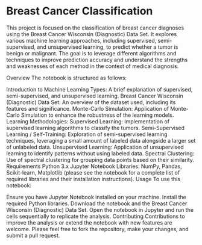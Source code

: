 # Breast Cancer Classification
This project is focused on the classification of breast cancer diagnoses using the Breast Cancer Wisconsin (Diagnostic) Data Set. It explores various machine learning approaches, including supervised, semi-supervised, and unsupervised learning, to predict whether a tumor is benign or malignant. The goal is to leverage different algorithms and techniques to improve prediction accuracy and understand the strengths and weaknesses of each method in the context of medical diagnosis.

Overview
The notebook is structured as follows:

Introduction to Machine Learning Types: A brief explanation of supervised, semi-supervised, and unsupervised learning.
Breast Cancer Wisconsin (Diagnostic) Data Set: An overview of the dataset used, including its features and significance.
Monte-Carlo Simulation: Application of Monte-Carlo Simulation to enhance the robustness of the learning models.
Learning Methodologies:
Supervised Learning: Implementation of supervised learning algorithms to classify the tumors.
Semi-Supervised Learning / Self-Training: Exploration of semi-supervised learning techniques, leveraging a small amount of labeled data alongside a larger set of unlabeled data.
Unsupervised Learning: Application of unsupervised learning to identify patterns without using labeled data.
Spectral Clustering: Use of spectral clustering for grouping data points based on their similarity.
Requirements
Python 3.x
Jupyter Notebook
Libraries: NumPy, Pandas, Scikit-learn, Matplotlib (please see the notebook for a complete list of required libraries and their installation instructions).
Usage
To use this notebook:

Ensure you have Jupyter Notebook installed on your machine.
Install the required Python libraries.
Download the notebook and the Breast Cancer Wisconsin (Diagnostic) Data Set.
Open the notebook in Jupyter and run the cells sequentially to replicate the analysis.
Contributing
Contributions to improve the analysis or extend the notebook with new features are welcome. Please feel free to fork the repository, make your changes, and submit a pull request.

